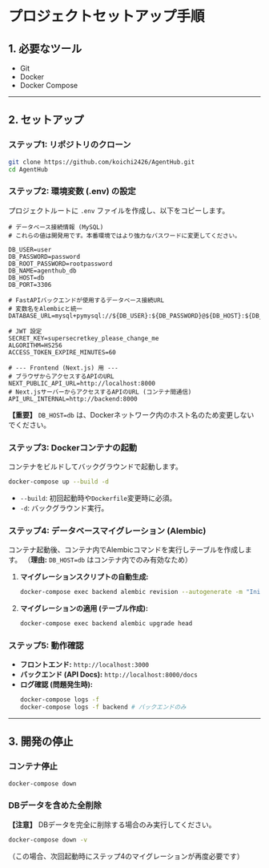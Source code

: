 # プロジェクトセットアップ手順

## 1\. 必要なツール

  * Git
  * Docker
  * Docker Compose

-----

## 2\. セットアップ

### ステップ1: リポジトリのクローン

```bash
git clone https://github.com/koichi2426/AgentHub.git
cd AgentHub
```

### ステップ2: 環境変数 (.env) の設定

プロジェクトルートに `.env` ファイルを作成し、以下をコピーします。

```dotenv
# データベース接続情報 (MySQL)
# これらの値は開発用です。本番環境ではより強力なパスワードに変更してください。

DB_USER=user
DB_PASSWORD=password
DB_ROOT_PASSWORD=rootpassword
DB_NAME=agenthub_db
DB_HOST=db
DB_PORT=3306

# FastAPIバックエンドが使用するデータベース接続URL
# 変数名をAlembicと統一
DATABASE_URL=mysql+pymysql://${DB_USER}:${DB_PASSWORD}@${DB_HOST}:${DB_PORT}/${DB_NAME}

# JWT 設定
SECRET_KEY=supersecretkey_please_change_me
ALGORITHM=HS256
ACCESS_TOKEN_EXPIRE_MINUTES=60

# --- Frontend (Next.js) 用 ---
# ブラウザからアクセスするAPIのURL
NEXT_PUBLIC_API_URL=http://localhost:8000
# Next.jsサーバーからアクセスするAPIのURL (コンテナ間通信)
API_URL_INTERNAL=http://backend:8000
```

**【重要】** `DB_HOST=db` は、Dockerネットワーク内のホスト名のため変更しないでください。

### ステップ3: Dockerコンテナの起動

コンテナをビルドしてバックグラウンドで起動します。

```bash
docker-compose up --build -d
```

  * `--build`: 初回起動時や`Dockerfile`変更時に必須。
  * `-d`: バックグラウンド実行。

### ステップ4: データベースマイグレーション (Alembic)

コンテナ起動後、コンテナ内でAlembicコマンドを実行しテーブルを作成します。
（**理由:** `DB_HOST=db` はコンテナ内でのみ有効なため）

1.  **マイグレーションスクリプトの自動生成:**
    ```bash
    docker-compose exec backend alembic revision --autogenerate -m "Initial migration"
    ```
2.  **マイグレーションの適用 (テーブル作成):**
    ```bash
    docker-compose exec backend alembic upgrade head
    ```

### ステップ5: 動作確認

  * **フロントエンド:** `http://localhost:3000`
  * **バックエンド (API Docs):** `http://localhost:8000/docs`
  * **ログ確認 (問題発生時):**
    ```bash
    docker-compose logs -f
    docker-compose logs -f backend # バックエンドのみ
    ```

-----

## 3\. 開発の停止

### コンテナ停止

```bash
docker-compose down
```

### DBデータを含めた全削除

**【注意】** DBデータを完全に削除する場合のみ実行してください。

```bash
docker-compose down -v
```

（この場合、次回起動時にステップ4のマイグレーションが再度必要です）
